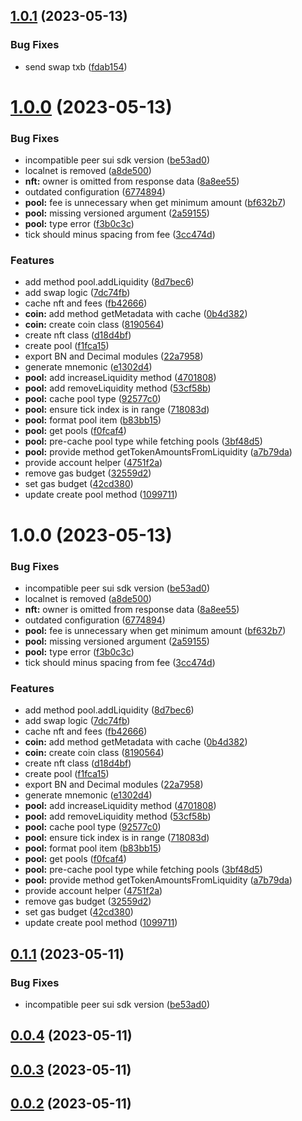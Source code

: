 

## [1.0.1](https://github.com/coccoinomane/turbos-clmm-sdk/compare/1.0.0...1.0.0) (2023-05-13)


### Bug Fixes

* send swap txb ([fdab154](https://github.com/coccoinomane/turbos-clmm-sdk/commit/fdab15432a99cddbf4a8057ba5ce1f462c2facdb))



# [1.0.0](https://github.com/coccoinomane/turbos-clmm-sdk/compare/f1fca15f2db8833d537fa24da5c560b6a8dd2cad...1.0.0) (2023-05-13)


### Bug Fixes

* incompatible peer sui sdk version ([be53ad0](https://github.com/coccoinomane/turbos-clmm-sdk/commit/be53ad07aa5b5fc83c39aafa8dbef869e930834e))
* localnet is removed ([a8de500](https://github.com/coccoinomane/turbos-clmm-sdk/commit/a8de500132506d5d36a3a8c649ef93b6b590794f))
* **nft:** owner is omitted from response data ([8a8ee55](https://github.com/coccoinomane/turbos-clmm-sdk/commit/8a8ee55da6db46ef766d5b52d0abd045641141be))
* outdated configuration ([6774894](https://github.com/coccoinomane/turbos-clmm-sdk/commit/6774894eb21a4deccc26670252919109e80cc4ed))
* **pool:** fee is unnecessary when get minimum amount ([bf632b7](https://github.com/coccoinomane/turbos-clmm-sdk/commit/bf632b78c7d95ea7fb196ba79bd54849ef7b05f4))
* **pool:** missing versioned argument ([2a59155](https://github.com/coccoinomane/turbos-clmm-sdk/commit/2a591551421533c7c007b26dc29c57df1ec62fd7))
* **pool:** type error ([f3b0c3c](https://github.com/coccoinomane/turbos-clmm-sdk/commit/f3b0c3cdd543cdb094b9c1ac7b1ac94349dfa38d))
* tick should minus spacing from fee ([3cc474d](https://github.com/coccoinomane/turbos-clmm-sdk/commit/3cc474d94a136a5d1786150ae34f2f7842d41ec9))


### Features

* add method pool.addLiquidity ([8d7bec6](https://github.com/coccoinomane/turbos-clmm-sdk/commit/8d7bec655fb1557eaebec420f0e3e7dd0d0c65ae))
* add swap logic ([7dc74fb](https://github.com/coccoinomane/turbos-clmm-sdk/commit/7dc74fbabca35fa1cdbec1a992d869260d063e1d))
* cache nft and fees ([fb42666](https://github.com/coccoinomane/turbos-clmm-sdk/commit/fb42666e0ad9be17f79c8e366a45a1b274842892))
* **coin:** add method getMetadata with cache ([0b4d382](https://github.com/coccoinomane/turbos-clmm-sdk/commit/0b4d38207652cad51fee39bfdc829146d536e51c))
* **coin:** create coin class ([8190564](https://github.com/coccoinomane/turbos-clmm-sdk/commit/8190564834aefba22d64e700af5abb3113045b53))
* create nft class ([d18d4bf](https://github.com/coccoinomane/turbos-clmm-sdk/commit/d18d4bff0f128bfa6dc3fd42208ab444e4c69aa0))
* create pool ([f1fca15](https://github.com/coccoinomane/turbos-clmm-sdk/commit/f1fca15f2db8833d537fa24da5c560b6a8dd2cad))
* export BN and Decimal modules ([22a7958](https://github.com/coccoinomane/turbos-clmm-sdk/commit/22a79582232868983d2fadbd59c8394d1f167097))
* generate mnemonic ([e1302d4](https://github.com/coccoinomane/turbos-clmm-sdk/commit/e1302d4fe982a10a0bbe5e30322a17ff4e20b4da))
* **pool:** add increaseLiquidity method ([4701808](https://github.com/coccoinomane/turbos-clmm-sdk/commit/47018088e241b5f900b6d361f82ebfa9b2aafca8))
* **pool:** add removeLiquidity method ([53cf58b](https://github.com/coccoinomane/turbos-clmm-sdk/commit/53cf58b0823708f47473d0e1e898a22ae3bc37ab))
* **pool:** cache pool type ([92577c0](https://github.com/coccoinomane/turbos-clmm-sdk/commit/92577c0e69701670b0661ec0e29451453f6eefaa))
* **pool:** ensure tick index is in range ([718083d](https://github.com/coccoinomane/turbos-clmm-sdk/commit/718083dcb9f2faf4af584693601c48d5c2c6fc7d))
* **pool:** format pool item ([b83bb15](https://github.com/coccoinomane/turbos-clmm-sdk/commit/b83bb15afb9fbbfcc535e341cd35efa54ef3e7f4))
* **pool:** get pools ([f0fcaf4](https://github.com/coccoinomane/turbos-clmm-sdk/commit/f0fcaf4cbf1ef13b4e7df497551e5896149a9911))
* **pool:** pre-cache pool type while fetching pools ([3bf48d5](https://github.com/coccoinomane/turbos-clmm-sdk/commit/3bf48d58489d2a283e155dfda9c5b200af46aa8c))
* **pool:** provide method getTokenAmountsFromLiquidity ([a7b79da](https://github.com/coccoinomane/turbos-clmm-sdk/commit/a7b79da275e6eccf20f6da54424030c2ec09357e))
* provide account helper ([4751f2a](https://github.com/coccoinomane/turbos-clmm-sdk/commit/4751f2a83451b0c2c70925ad2f206b9f49922abf))
* remove gas budget ([32559d2](https://github.com/coccoinomane/turbos-clmm-sdk/commit/32559d29b710fea22706b24e02b311d142056bba))
* set gas budget ([42cd380](https://github.com/coccoinomane/turbos-clmm-sdk/commit/42cd3808180e78bbabda838c5193f0ceb1a90cda))
* update create pool method ([1099711](https://github.com/coccoinomane/turbos-clmm-sdk/commit/10997116526b2dafc0f3bba69d3de140e88e7754))

# 1.0.0 (2023-05-13)


### Bug Fixes

* incompatible peer sui sdk version ([be53ad0](https://github.com/coccoinomane/turbos-clmm-sdk/commit/be53ad07aa5b5fc83c39aafa8dbef869e930834e))
* localnet is removed ([a8de500](https://github.com/coccoinomane/turbos-clmm-sdk/commit/a8de500132506d5d36a3a8c649ef93b6b590794f))
* **nft:** owner is omitted from response data ([8a8ee55](https://github.com/coccoinomane/turbos-clmm-sdk/commit/8a8ee55da6db46ef766d5b52d0abd045641141be))
* outdated configuration ([6774894](https://github.com/coccoinomane/turbos-clmm-sdk/commit/6774894eb21a4deccc26670252919109e80cc4ed))
* **pool:** fee is unnecessary when get minimum amount ([bf632b7](https://github.com/coccoinomane/turbos-clmm-sdk/commit/bf632b78c7d95ea7fb196ba79bd54849ef7b05f4))
* **pool:** missing versioned argument ([2a59155](https://github.com/coccoinomane/turbos-clmm-sdk/commit/2a591551421533c7c007b26dc29c57df1ec62fd7))
* **pool:** type error ([f3b0c3c](https://github.com/coccoinomane/turbos-clmm-sdk/commit/f3b0c3cdd543cdb094b9c1ac7b1ac94349dfa38d))
* tick should minus spacing from fee ([3cc474d](https://github.com/coccoinomane/turbos-clmm-sdk/commit/3cc474d94a136a5d1786150ae34f2f7842d41ec9))


### Features

* add method pool.addLiquidity ([8d7bec6](https://github.com/coccoinomane/turbos-clmm-sdk/commit/8d7bec655fb1557eaebec420f0e3e7dd0d0c65ae))
* add swap logic ([7dc74fb](https://github.com/coccoinomane/turbos-clmm-sdk/commit/7dc74fbabca35fa1cdbec1a992d869260d063e1d))
* cache nft and fees ([fb42666](https://github.com/coccoinomane/turbos-clmm-sdk/commit/fb42666e0ad9be17f79c8e366a45a1b274842892))
* **coin:** add method getMetadata with cache ([0b4d382](https://github.com/coccoinomane/turbos-clmm-sdk/commit/0b4d38207652cad51fee39bfdc829146d536e51c))
* **coin:** create coin class ([8190564](https://github.com/coccoinomane/turbos-clmm-sdk/commit/8190564834aefba22d64e700af5abb3113045b53))
* create nft class ([d18d4bf](https://github.com/coccoinomane/turbos-clmm-sdk/commit/d18d4bff0f128bfa6dc3fd42208ab444e4c69aa0))
* create pool ([f1fca15](https://github.com/coccoinomane/turbos-clmm-sdk/commit/f1fca15f2db8833d537fa24da5c560b6a8dd2cad))
* export BN and Decimal modules ([22a7958](https://github.com/coccoinomane/turbos-clmm-sdk/commit/22a79582232868983d2fadbd59c8394d1f167097))
* generate mnemonic ([e1302d4](https://github.com/coccoinomane/turbos-clmm-sdk/commit/e1302d4fe982a10a0bbe5e30322a17ff4e20b4da))
* **pool:** add increaseLiquidity method ([4701808](https://github.com/coccoinomane/turbos-clmm-sdk/commit/47018088e241b5f900b6d361f82ebfa9b2aafca8))
* **pool:** add removeLiquidity method ([53cf58b](https://github.com/coccoinomane/turbos-clmm-sdk/commit/53cf58b0823708f47473d0e1e898a22ae3bc37ab))
* **pool:** cache pool type ([92577c0](https://github.com/coccoinomane/turbos-clmm-sdk/commit/92577c0e69701670b0661ec0e29451453f6eefaa))
* **pool:** ensure tick index is in range ([718083d](https://github.com/coccoinomane/turbos-clmm-sdk/commit/718083dcb9f2faf4af584693601c48d5c2c6fc7d))
* **pool:** format pool item ([b83bb15](https://github.com/coccoinomane/turbos-clmm-sdk/commit/b83bb15afb9fbbfcc535e341cd35efa54ef3e7f4))
* **pool:** get pools ([f0fcaf4](https://github.com/coccoinomane/turbos-clmm-sdk/commit/f0fcaf4cbf1ef13b4e7df497551e5896149a9911))
* **pool:** pre-cache pool type while fetching pools ([3bf48d5](https://github.com/coccoinomane/turbos-clmm-sdk/commit/3bf48d58489d2a283e155dfda9c5b200af46aa8c))
* **pool:** provide method getTokenAmountsFromLiquidity ([a7b79da](https://github.com/coccoinomane/turbos-clmm-sdk/commit/a7b79da275e6eccf20f6da54424030c2ec09357e))
* provide account helper ([4751f2a](https://github.com/coccoinomane/turbos-clmm-sdk/commit/4751f2a83451b0c2c70925ad2f206b9f49922abf))
* remove gas budget ([32559d2](https://github.com/coccoinomane/turbos-clmm-sdk/commit/32559d29b710fea22706b24e02b311d142056bba))
* set gas budget ([42cd380](https://github.com/coccoinomane/turbos-clmm-sdk/commit/42cd3808180e78bbabda838c5193f0ceb1a90cda))
* update create pool method ([1099711](https://github.com/coccoinomane/turbos-clmm-sdk/commit/10997116526b2dafc0f3bba69d3de140e88e7754))

## [0.1.1](https://github.com/turbos-finance/turbos-clmm-sdk/compare/0.0.4...0.1.1) (2023-05-11)


### Bug Fixes

* incompatible peer sui sdk version ([be53ad0](https://github.com/turbos-finance/turbos-clmm-sdk/commit/be53ad07aa5b5fc83c39aafa8dbef869e930834e))



## [0.0.4](https://github.com/turbos-finance/turbos-clmm-sdk/compare/0.0.3...0.0.4) (2023-05-11)

## [0.0.3](https://github.com/turbos-finance/turbos-clmm-sdk/compare/0.0.2...0.0.3) (2023-05-11)

## [0.0.2](https://github.com/turbos-finance/turbos-clmm-sdk/compare/0.0.0...0.0.2) (2023-05-11)